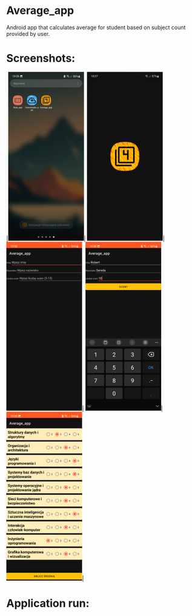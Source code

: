 # Average_app
Android app that calculates average for student based on subject count provided by user.


# Screenshots:

|<img src="https://github.com/RobertNeat/Average_app/blob/main/pictures_res/app_tray.png" width="200"/>|
<img src="https://github.com/RobertNeat/Average_app/blob/main/pictures_res/launcher_screen.png" width="200"/>|
<img src="https://github.com/RobertNeat/Average_app/blob/main/pictures_res/first_view_empty.png" width="200"/>|
<img src="https://github.com/RobertNeat/Average_app/blob/main/pictures_res/first_view_filled.png" width="200"/>|
<img src="https://github.com/RobertNeat/Average_app/blob/main/pictures_res/second_view_filled.png" width="200"/>|





# Application run:

